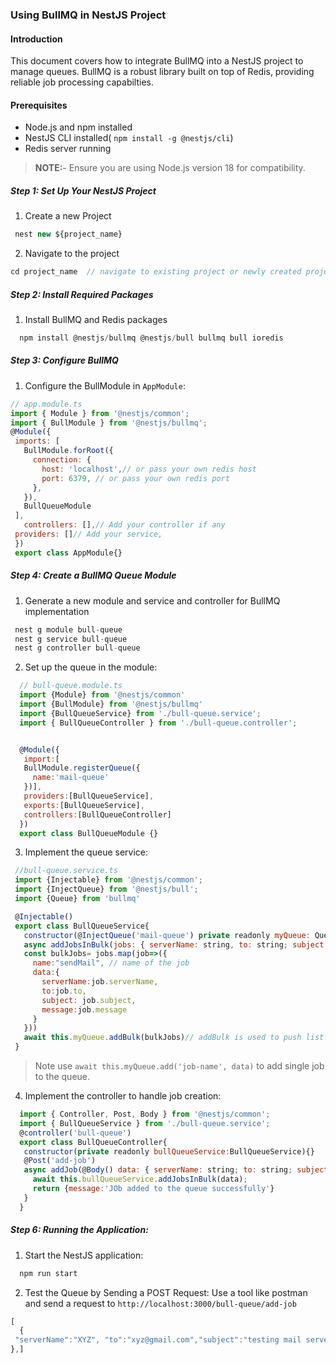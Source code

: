 ### Using BullMQ in NestJS Project

#### Introduction
This document covers how to integrate BullMQ into a NestJS project to manage queues. BullMQ is a robust library built on top of Redis, providing reliable job processing capabilties.

#### Prerequisites
 - Node.js and npm installed
 - NestJS CLI installed( `npm install -g @nestjs/cli`)
 - Redis server running
 > **NOTE:**-  Ensure you are using Node.js version 18 for compatibility.
##### Step 1: Set Up Your NestJS Project
1. Create a new Project
 ```js 
  nest new ${project_name}
  ``` 
2. Navigate to the project
  ```js
 cd project_name  // navigate to existing project or newly created project.
  ```
##### Step 2: Install Required Packages
 1. Install BullMQ and Redis packages
  ```js
    npm install @nestjs/bullmq @nestjs/bull bullmq bull ioredis
  ```

##### Step 3: Configure BullMQ
 1. Configure the BullModule in `AppModule`:
 ```js
 // app.module.ts
import { Module } from '@nestjs/common';
import { BullModule } from '@nestjs/bullmq';
@Module({
  imports: [
    BullModule.forRoot({
      connection: {
        host: 'localhost',// or pass your own redis host
        port: 6379, // or pass your own redis port
      },
    }),
    BullQueueModule
  ],
    controllers: [],// Add your controller if any
  providers: []// Add your service,
  })
  export class AppModule{}
 ```

 ##### Step 4: Create a BullMQ Queue Module
 1. Generate a new module and service and controller for BullMQ implementation
  ```js
   nest g module bull-queue
   nest g service bull-queue
   nest g controller bull-queue
  ```
  2. Set up the queue in the module:
   ```js
     // bull-queue.module.ts
     import {Module} from '@nestjs/common'
     import {BullModule} from '@nestjs/bullmq'
     import {BullQueueService} from './bull-queue.service';
     import { BullQueueController } from './bull-queue.controller';


     @Module({
      import:[
      BullModule.registerQueue({
        name:'mail-queue'
      })],
      providers:[BullQueueService],
      exports:[BullQueueService],
      controllers:[BullQueueController]
     })
     export class BullQueueModule {}
   ```
   3. Implement the queue service:
   ```js
    //bull-queue.service.ts
    import {Injectable} from '@nestjs/common';
    import {InjectQueue} from '@nestjs/bull';
    import {Queue} from 'bullmq'

    @Injectable()
    export class BullQueueService{
      constructor(@InjectQueue('mail-queue') private readonly myQueue: Queue){}
      async addJobsInBulk(jobs: { serverName: string, to: string; subject: string; message: any }[])
      const bulkJobs= jobs.map(job=>({
        name:"sendMail", // name of the job
        data:{
          serverName:job.serverName,
          to:job.to,
          subject: job.subject,
          message:job.message
        }
      }))
      await this.myQueue.addBulk(bulkJobs)// addBulk is used to push list of jobs at a time in queue
    }
   ```
  > Note use `await this.myQueue.add('job-name', data)` to add single job to the queue.

   4. Implement the controller to handle job creation:
   ```js
     import { Controller, Post, Body } from '@nestjs/common';
     import { BullQueueService } from './bull-queue.service';
     @controller('bull-queue')
     export class BullQueueController{
      constructor(private readonly bullQueueService:BullQueueService){}
      @Post('add-job')
      async addJob(@Body() data: { serverName: string; to: string; subject: string; message: any }[],){
        await this.bullQueueService.addJobsInBulk(data);
        return {message:'JOb added to the queue successfully'}
      }
     }
   ```
   ##### Step 6: Running the Application:
   1. Start the NestJS application:
   ```js
     npm run start
   ```
   2. Test the Queue by Sending a POST Request:
  Use a tool like postman and send a request to `http://localhost:3000/bull-queue/add-job`
   ```js
[
     {
    "serverName":"XYZ", "to":"xyz@gmail.com","subject":"testing mail server","message":"<h1>Hi</h1>"
},]
   ```

